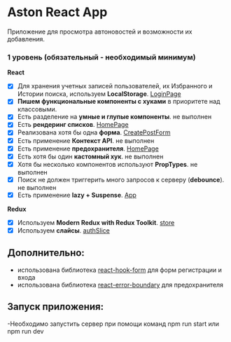 # Aston React App

Приложение для просмотра автоновостей и возможности их добавления.

### 1 уровень (обязательный - необходимый минимум)

**React**

-   [x] Для хранения учетных записей пользователей, их Избранного и Истории поиска, используем **LocalStorage**. [LoginPage](https://github.com/chistiakovnikita/aston-project/blob/main/src/components/pages/LoginPage/LoginPage.jsx)
-   [x] **Пишем функциональные компоненты c хуками** в приоритете над классовыми.
-   [x] Есть разделение на **умные и глупые компоненты**. не выполнен
-   [x] Есть **рендеринг списков**. [HomePage](https://github.com/chistiakovnikita/aston-project/blob/main/src/components/pages/HomePage/HomePage.jsx)
-   [x] Реализована хотя бы одна **форма**. [CreatePostForm](https://github.com/chistiakovnikita/aston-project/blob/main/src/components/Forms/CreatePostForm/CreatePostForm.jsx)
-   [x] Есть применение **Контекст API**. не выполнен
-   [x] Есть применение **предохранителя**. [HomePage](https://github.com/chistiakovnikita/aston-project/blob/main/src/components/pages/HomePage/HomePage.jsx)
-   [x] Есть хотя бы один **кастомный хук**. не выполнен
-   [x] Хотя бы несколько компонентов используют **PropTypes**. не выполнен
-   [x] Поиск не должен триггерить много запросов к серверу (**debounce**). не выполнен
-   [x] Есть применение **lazy + Suspense**. [App](https://github.com/chistiakovnikita/aston-project/blob/main/src/App.js)

**Redux**

-   [x] Используем **Modern Redux with Redux Toolkit**. [store](https://github.com/chistiakovnikita/aston-project/blob/main/src/redux/store.js)
-   [x] Используем **слайсы**. [authSlice](https://github.com/chistiakovnikita/aston-project/blob/main/src/redux/slices/authSlice.js)

## Дополнительно:

-   использована библиотека [react-hook-form](https://www.react-hook-form.com/) для форм регистрации и входа
-   использована библиотека [react-error-boundary](https://www.npmjs.com/package/react-error-boundary) для предохранителя

## Запуск приложения:

-Необходимо запустить сервер при помощи команд npm run start или npm run dev
